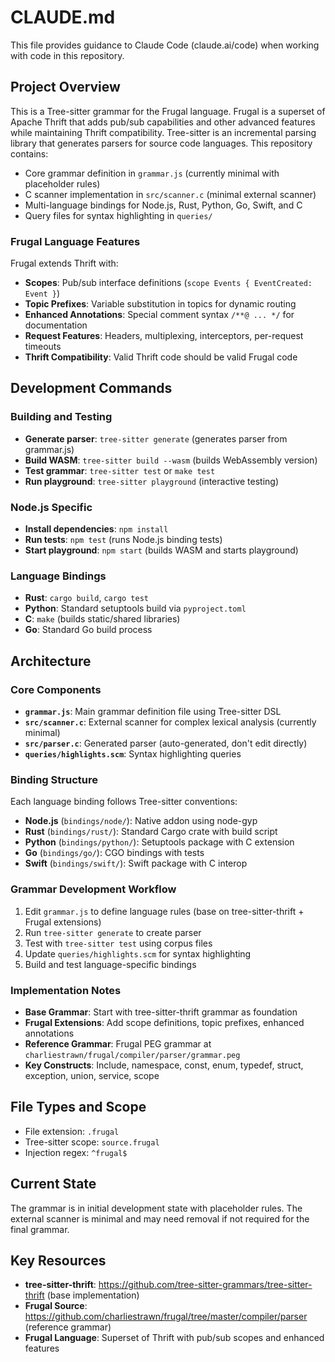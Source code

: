 # CLAUDE.md

This file provides guidance to Claude Code (claude.ai/code) when working with code in this repository.

## Project Overview

This is a Tree-sitter grammar for the Frugal language. Frugal is a superset of Apache Thrift that adds pub/sub capabilities and other advanced features while maintaining Thrift compatibility. Tree-sitter is an incremental parsing library that generates parsers for source code languages. This repository contains:

- Core grammar definition in `grammar.js` (currently minimal with placeholder rules)
- C scanner implementation in `src/scanner.c` (minimal external scanner)
- Multi-language bindings for Node.js, Rust, Python, Go, Swift, and C
- Query files for syntax highlighting in `queries/`

### Frugal Language Features
Frugal extends Thrift with:
- **Scopes**: Pub/sub interface definitions (`scope Events { EventCreated: Event }`)
- **Topic Prefixes**: Variable substitution in topics for dynamic routing
- **Enhanced Annotations**: Special comment syntax `/**@ ... */` for documentation
- **Request Features**: Headers, multiplexing, interceptors, per-request timeouts
- **Thrift Compatibility**: Valid Thrift code should be valid Frugal code

## Development Commands

### Building and Testing
- **Generate parser**: `tree-sitter generate` (generates parser from grammar.js)
- **Build WASM**: `tree-sitter build --wasm` (builds WebAssembly version)
- **Test grammar**: `tree-sitter test` or `make test`
- **Run playground**: `tree-sitter playground` (interactive testing)

### Node.js Specific
- **Install dependencies**: `npm install`
- **Run tests**: `npm test` (runs Node.js binding tests)
- **Start playground**: `npm start` (builds WASM and starts playground)

### Language Bindings
- **Rust**: `cargo build`, `cargo test`
- **Python**: Standard setuptools build via `pyproject.toml`
- **C**: `make` (builds static/shared libraries)
- **Go**: Standard Go build process

## Architecture

### Core Components
- **`grammar.js`**: Main grammar definition file using Tree-sitter DSL
- **`src/scanner.c`**: External scanner for complex lexical analysis (currently minimal)
- **`src/parser.c`**: Generated parser (auto-generated, don't edit directly)
- **`queries/highlights.scm`**: Syntax highlighting queries

### Binding Structure
Each language binding follows Tree-sitter conventions:
- **Node.js** (`bindings/node/`): Native addon using node-gyp
- **Rust** (`bindings/rust/`): Standard Cargo crate with build script
- **Python** (`bindings/python/`): Setuptools package with C extension
- **Go** (`bindings/go/`): CGO bindings with tests
- **Swift** (`bindings/swift/`): Swift package with C interop

### Grammar Development Workflow
1. Edit `grammar.js` to define language rules (base on tree-sitter-thrift + Frugal extensions)
2. Run `tree-sitter generate` to create parser
3. Test with `tree-sitter test` using corpus files
4. Update `queries/highlights.scm` for syntax highlighting
5. Build and test language-specific bindings

### Implementation Notes
- **Base Grammar**: Start with tree-sitter-thrift grammar as foundation
- **Frugal Extensions**: Add scope definitions, topic prefixes, enhanced annotations
- **Reference Grammar**: Frugal PEG grammar at `charliestrawn/frugal/compiler/parser/grammar.peg`
- **Key Constructs**: Include, namespace, const, enum, typedef, struct, exception, union, service, scope

## File Types and Scope
- File extension: `.frugal`
- Tree-sitter scope: `source.frugal`
- Injection regex: `^frugal$`

## Current State
The grammar is in initial development state with placeholder rules. The external scanner is minimal and may need removal if not required for the final grammar.

## Key Resources
- **tree-sitter-thrift**: https://github.com/tree-sitter-grammars/tree-sitter-thrift (base implementation)
- **Frugal Source**: https://github.com/charliestrawn/frugal/tree/master/compiler/parser (reference grammar)
- **Frugal Language**: Superset of Thrift with pub/sub scopes and enhanced features